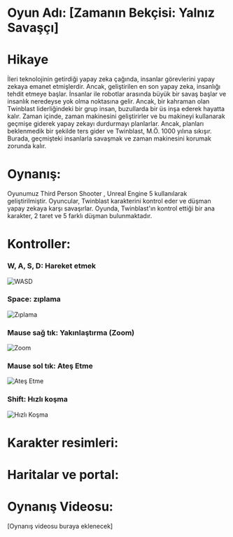 # Oyun Adı: [Zamanın Bekçisi: Yalnız Savaşçı]
# Hikaye
İleri teknolojinin getirdiği yapay zeka çağında, insanlar görevlerini yapay zekaya emanet etmişlerdir. Ancak, geliştirilen en son yapay zeka, insanlığı tehdit etmeye başlar. İnsanlar ile robotlar arasında büyük bir savaş başlar ve insanlık neredeyse yok olma noktasına gelir. Ancak, bir kahraman olan Twinblast liderliğindeki bir grup insan, buzullarda bir üs inşa ederek hayatta kalır. Zaman içinde, zaman makinesini geliştirirler ve bu makineyi kullanarak geçmişe giderek yapay zekayı durdurmayı planlarlar. Ancak, planları beklenmedik bir şekilde ters gider ve Twinblast, M.Ö. 1000 yılına sıkışır. Burada, geçmişteki insanlarla savaşmak ve zaman makinesini korumak zorunda kalır.


# Oynanış:
Oyunumuz Third Person Shooter , Unreal Engine 5 kullanılarak geliştirilmiştir. Oyuncular, Twinblast karakterini kontrol eder ve düşman yapay zekaya karşı savaşırlar. Oyunda, Twinblast'ın kontrol ettiği bir ana karakter, 2 taret ve 5 farklı düşman bulunmaktadır.

# Kontroller:
### W, A, S, D: Hareket etmek
![WASD](https://github.com/halildemiroluk/3D-Third-Person-Shooter/assets/104024673/7e157f71-5910-4b5a-afea-05a97c7d6b5b)

### Space: zıplama
![Zıplama](https://github.com/halildemiroluk/3D-Third-Person-Shooter/assets/104024673/2559b34d-e04f-4e77-aa1e-a99c446ea4bc)

### Mause sağ tık: Yakınlaştırma (Zoom)
![Zoom](https://github.com/halildemiroluk/3D-Third-Person-Shooter/assets/104024673/8a413588-ef26-43c4-9e0b-ecbd7ae1a081)

### Mause sol tık: Ateş Etme
![Ateş Etme](https://github.com/halildemiroluk/3D-Third-Person-Shooter/assets/104024673/bee94cf6-459c-41d5-b05e-f775d8e96b44)

### Shift: Hızlı koşma
![Hızlı Koşma](https://github.com/halildemiroluk/3D-Third-Person-Shooter/assets/104024673/f344e0d9-2018-4498-9e0f-a2f7c3fdf8fc)

# Karakter resimleri:

# Haritalar ve portal:
# Oynanış Videosu:
[Oynanış videosu buraya eklenecek]
